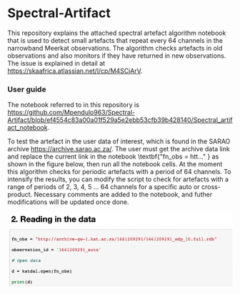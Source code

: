 # Spectral-Artifact
This repository explains the attached spectral artefact algorithm notebook that is used to detect small artefacts that repeat every 64 channels in the narrowband Meerkat observations. The algorithm checks artefacts in old observations and also monitors if they have returned in new observations. The issue is explained in detail at https://skaafrica.atlassian.net/l/cp/M4SCjArV.  



### User guide
The notebook referred to in this repository is https://github.com/Mpendulo963/Spectral-Artifact/blob/ef4554c83a00a01f529a5e2ebb53cfb39b428140/Spectral_artifact_notebook.  

To test the artefact in the user data of interest, which is found in the SARAO archive https://archive.sarao.ac.za/. The user must get the archive data link and replace the current link in the notebook \textbf{"fn_obs = htt..." } as shown in the figure below, then run all the notebook cells. At the moment this algorithm checks for periodic artefacts with a period of 64 channels. To intensify the results, you can modify the script to check for artefacts with a range of periods of 2, 3, 4, 5 ... 64 channels for a specific auto or cross-product. Necessary comments are added to the notebook, and futher modifications will be updated once done. 



![plot](https://github.com/Mpendulo963/Spectral-Artifact/blob/f6d8136d51ab0f56d86519d05a434dba7b947df7/Screenshot%202023-05-02%20at%2010.00.51.png)

